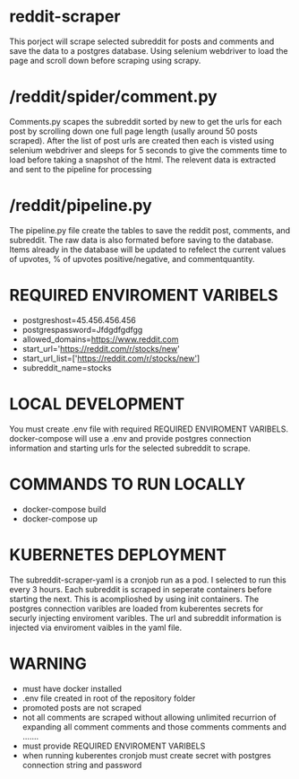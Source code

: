 ﻿# reddit-scraper

This porject will scrape selected subreddit for posts and comments and save the data to a postgres database. Using selenium webdriver to load the page and scroll down before scraping using scrapy.

# /reddit/spider/comment.py
Comments.py scapes the subreddit sorted by new to get the urls for each post by scrolling down one full page length (usally around 50 posts scraped). After the list of post urls are created then each is visted using selenium webdriver and sleeps for 5 seconds to give the comments time to load before taking a snapshot of the html. The relevent data is extracted and sent to the pipeline for processing

# /reddit/pipeline.py
The pipeline.py file create the tables to save the reddit post, comments, and subreddit. The raw data is also formated before saving to the database. Items already in the database will be updated to refelect the current values of upvotes, % of upvotes positive/negative, and commentquantity. 


# REQUIRED ENVIROMENT VARIBELS 
  - postgreshost=45.456.456.456
  - postgrespassword=Jfdgdfgdfgg
  - allowed_domains=https://www.reddit.com
  - start_url='https://reddit.com/r/stocks/new'
  - start_url_list=['https://reddit.com/r/stocks/new']
  - subreddit_name=stocks

# LOCAL DEVELOPMENT
You must create .env file with required REQUIRED ENVIROMENT VARIBELS. docker-compose will use a .env and provide postgres connection information and starting urls for the selected subreddit to scrape.

# COMMANDS TO RUN LOCALLY
- docker-compose build
- docker-compose up

# KUBERNETES DEPLOYMENT
The subreddit-scraper-yaml is a cronjob run as a pod. I selected to run this every 3 hours. Each subreddit is scraped in seperate containers before starting the next. This is acomplioshed by using init containers. The postgres connection varibles are loaded from kuberentes secrets for securly injecting enviroment varibles. The url and subreddit information is injected via enviroment vaibles in the yaml file. 

# WARNING
- must have docker installed 
- .env file created in root of the repository folder
- promoted posts are not scraped
- not all comments are scraped without allowing unlimited recurrion of expanding all comment comments and those comments comments and .......
- must provide REQUIRED ENVIROMENT VARIBELS
- when running kuberentes cronjob must create secret with postgres connection string and password
